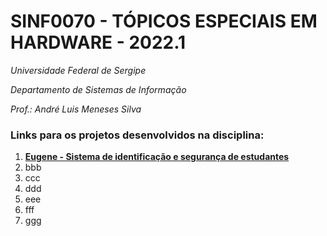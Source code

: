 # SINF0070 - TÓPICOS ESPECIAIS EM HARDWARE  - 2022.1

*Universidade Federal de Sergipe*

*Departamento de Sistemas de Informação*

*Prof.: André Luis Meneses Silva*

### Links para os projetos desenvolvidos na disciplina:

1. **[Eugene - Sistema de identificação e segurança de estudantes](https://github.com/Sinu-Tech/Eugene)**
2. bbb
3. ccc
4. ddd
5. eee
6. fff
7. ggg
